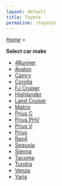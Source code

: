 ```yaml
---
layout: default
title: Toyota
permalink: /toyota/
---
```

[*Home*](/) >

**Select car make**

- [4Runner](/toyota/4runner/)
- [Avalon](/toyota/avalon/)
- [Camry](/toyota/camry/)
- [Corolla](/toyota/corolla/)
- [FJ Cruiser](/toyota/fj-cruiser/)
- [Highlander](/toyota/highlander/)
- [Land Cruiser](/toyota/land-cruiser/)
- [Matrix](/toyota/matrix/)
- [Prius C](/toyota/prius-c/)
- [Prius PHV](/toyota/prius-phv/)
- [Prius V](/toyota/prius-v/)
- [Prius](/toyota/prius/)
- [Rav4](/toyota/rav4/)
- [Sequoia](/toyota/sequoia/)
- [Sienna](/toyota/sienna/)
- [Tacoma](/toyota/tacoma/)
- [Tundra](/toyota/tundra/)
- [Venza](/toyota/venza/)
- [Yaris](/toyota/yaris/)
